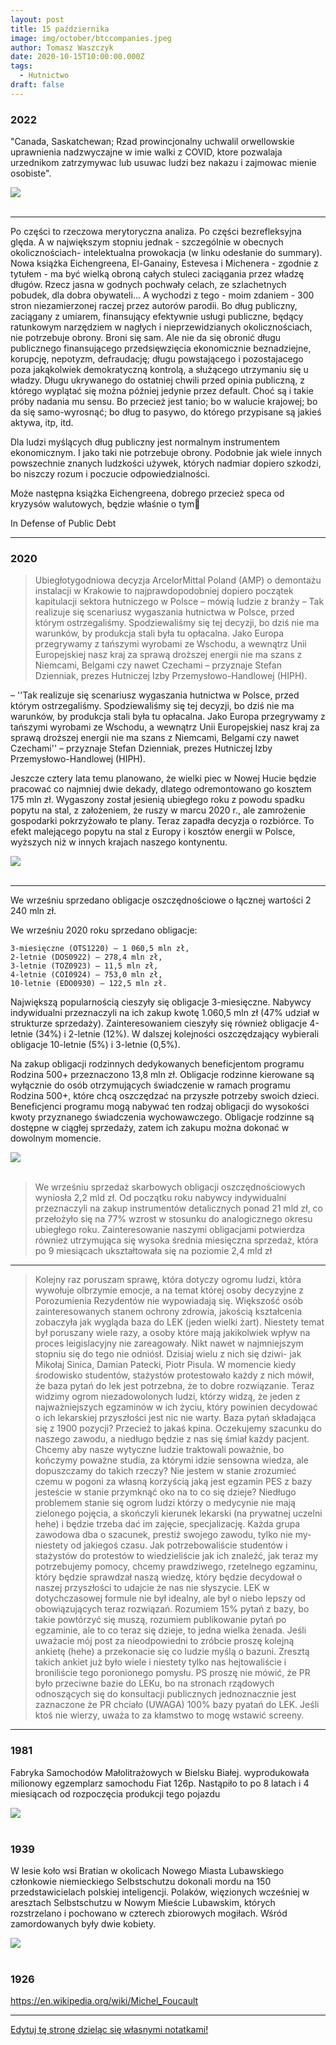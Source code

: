 ```yaml
---
layout: post
title: 15 października
image: img/october/btccompanies.jpeg
author: Tomasz Waszczyk
date: 2020-10-15T10:00:00.000Z
tags:
  - Hutnictwo
draft: false
---
```


### 2022

"Canada, Saskatchewan;
Rzad prowincjonalny uchwalil orwellowskie uprawnienia nadzwyczajne w imie walki z COVID, ktore pozwalaja urzednikom zatrzymywac lub usuwac ludzi bez nakazu i zajmowac mienie osobiste".

<img src="./img/october/canada.jpeg"><br><br>

---

Po części to rzeczowa merytoryczna analiza. Po części bezrefleksyjna ględa. A w największym stopniu jednak - szczególnie w obecnych okolicznościach- intelektualna prowokacja (w linku odesłanie do summary).
Nowa książka Eichengreena, El-Ganainy, Estevesa i Michenera - zgodnie z tytułem - ma być wielką obroną całych stuleci zaciągania przez władzę długów. Rzecz jasna w godnych pochwały celach, ze szlachetnych pobudek, dla dobra obywateli...
A wychodzi z tego - moim zdaniem - 300 stron niezamierzonej raczej przez autorów parodii.
Bo dług publiczny, zaciągany z umiarem, finansujący efektywnie usługi publiczne, będący ratunkowym narzędziem w nagłych i nieprzewidzianych okolicznościach, nie potrzebuje obrony. Broni się sam.
Ale nie da się obronić długu publicznego finansującego przedsięwzięcia ekonomicznie beznadziejne, korupcję, nepotyzm, defraudację; długu powstającego i pozostajacego poza jakąkolwiek demokratyczną kontrolą, a służącego utrzymaniu się u władzy. Długu ukrywanego do ostatniej chwili przed opinia publiczną, z którego wyplątać się można później jedynie przez default.
Choć są i takie próby nadania mu sensu. Bo przecież jest tanio; bo w walucie krajowej; bo da się samo-wyrosnąć; bo dług to pasywo, do którego przypisane są jakieś aktywa, itp, itd.

Dla ludzi myślących dług publiczny jest normalnym instrumentem ekonomicznym. I jako taki nie potrzebuje obrony. Podobnie jak wiele innych powszechnie znanych ludzkości używek, których nadmiar dopiero szkodzi, bo niszczy rozum i poczucie odpowiedzialności.

Może następna książka Eichengreena, dobrego przecież speca od kryzysów walutowych, będzie właśnie o tym🤔

In Defense of Public Debt

---

### 2020

> Ubiegłotygodniowa decyzja ArcelorMittal Poland (AMP) o demontażu instalacji w Krakowie to najprawdopodobniej dopiero początek kapitulacji sektora hutniczego w Polsce – mówią ludzie z branży
> – Tak realizuje się scenariusz wygaszania hutnictwa w Polsce, przed którym ostrzegaliśmy. Spodziewaliśmy się tej decyzji, bo dziś nie ma warunków, by produkcja stali była tu opłacalna. Jako Europa przegrywamy z tańszymi wyrobami ze Wschodu, a wewnątrz Unii Europejskiej nasz kraj za sprawą droższej energii nie ma szans z Niemcami, Belgami czy nawet Czechami – przyznaje Stefan Dzienniak, prezes Hutniczej Izby Przemysłowo-Handlowej (HIPH).

– ''Tak realizuje się scenariusz wygaszania hutnictwa w Polsce, przed którym ostrzegaliśmy. Spodziewaliśmy się tej decyzji, bo dziś nie ma warunków, by produkcja stali była tu opłacalna. Jako Europa przegrywamy z tańszymi wyrobami ze Wschodu, a wewnątrz Unii Europejskiej nasz kraj za sprawą droższej energii nie ma szans z Niemcami, Belgami czy nawet Czechami'' – przyznaje Stefan Dzienniak, prezes Hutniczej Izby Przemysłowo-Handlowej (HIPH).

Jeszcze cztery lata temu planowano, że wielki piec w Nowej Hucie będzie pracować co najmniej dwie dekady, dlatego odremontowano go kosztem 175 mln zł. Wygaszony został jesienią ubiegłego roku z powodu spadku popytu na stal, z założeniem, że ruszy w marcu 2020 r., ale zamrożenie gospodarki pokrzyżowało te plany. Teraz zapadła decyzja o rozbiórce. To efekt malejącego popytu na stal z Europy i kosztów energii w Polsce, wyższych niż w innych krajach naszego kontynentu.

<img src="./img/october/sendzimira.webp"><br><br>

---

We wrześniu sprzedano obligacje oszczędnościowe o łącznej wartości 2 240 mln zł.

We wrześniu 2020 roku sprzedano obligacje:

    3-miesięczne (OTS1220) – 1 060,5 mln zł,
    2-letnie (DOS0922) – 278,4 mln zł,
    3-letnie (TOZ0923) – 11,5 mln zł,
    4-letnie (COI0924) – 753,0 mln zł,
    10-letnie (EDO0930) – 122,5 mln zł.

Największą popularnością cieszyły się obligacje 3-miesięczne. Nabywcy indywidualni przeznaczyli na ich zakup kwotę 1.060,5 mln zł (47% udział w strukturze sprzedaży). Zainteresowaniem cieszyły się również obligacje 4-letnie (34%) i 2-letnie (12%). W dalszej kolejności oszczędzający wybierali obligacje 10-letnie (5%) i 3-letnie (0,5%).

Na zakup obligacji rodzinnych dedykowanych beneficjentom programu Rodzina 500+ przeznaczono 13,8 mln zł. Obligacje rodzinne kierowane są wyłącznie do osób otrzymujących świadczenie w ramach programu Rodzina 500+, które chcą oszczędzać na przyszłe potrzeby swoich dzieci. Beneficjenci programu mogą nabywać ten rodzaj obligacji do wysokości kwoty przyznanego świadczenia wychowawczego. Obligacje rodzinne są dostępne w ciągłej sprzedaży, zatem ich zakupu można dokonać w dowolnym momencie.

<img src="./img/october/obligacje2020.png"><br><br>

> We wrześniu sprzedaż skarbowych obligacji oszczędnościowych wyniosła 2,2 mld zł. Od początku roku nabywcy indywidualni przeznaczyli na zakup instrumentów detalicznych ponad 21 mld zł, co przełożyło się na 77% wzrost w stosunku do analogicznego okresu ubiegłego roku. Zainteresowanie naszymi obligacjami potwierdza również utrzymująca się wysoka średnia miesięczna sprzedaż, która po 9 miesiącach ukształtowała się na poziomie 2,4 mld zł

---

> Kolejny raz poruszam sprawę, która dotyczy ogromu ludzi, która wywołuje olbrzymie emocje, a na temat której osoby decyzyjne z Porozumienia Rezydentów nie wypowiadają się. Większość osób zainteresowanych stanem ochrony zdrowia, jakością kształcenia zobaczyła jak wygląda baza do LEK (jeden wielki żart). Niestety temat był poruszany wiele razy, a osoby które mają jakikolwiek wpływ na proces leigislacyjny nie zareagowały. Nikt nawet w najmniejszym stopniu się do tego nie odniósł. Dzisiaj wielu z nich się dziwi- jak Mikołaj Sinica, Damian Patecki, Piotr Pisula. W momencie kiedy środowisko studentów, stażystów protestowało każdy z nich mówił, że baza pytań do lek jest potrzebna, że to dobre rozwiązanie. Teraz widzimy ogrom niezadowolonych ludzi, którzy widzą, że jeden z najważniejszych egzaminów w ich życiu, który powinien decydować o ich lekarskiej przyszłości jest nic nie warty. Baza pytań składająca się z 1900 pozycji? Przecież to jakaś kpina. Oczekujemy szacunku do naszego zawodu, a niedługo będzie z nas się śmiał każdy pacjent. Chcemy aby nasze wytyczne ludzie traktowali poważnie, bo kończymy poważne studia, za którymi idzie sensowna wiedza, ale dopuszczamy do takich rzeczy? Nie jestem w stanie zrozumieć czemu w pogoni za własną korzyścią jaką jest egzamin PES z bazy jesteście w stanie przymknąć oko na to co się dzieje? Niedługo problemem stanie się ogrom ludzi którzy o medycynie nie mają zielonego pojęcia, a skończyli kierunek lekarski (na prywatnej uczelni hehe) i będzie trzeba dać im zajęcie, specjalizację. Każda grupa zawodowa dba o szacunek, prestiż swojego zawodu, tylko nie my- niestety od jakiegoś czasu. Jak potrzebowaliście studentów i stażystów do protestów to wiedzieliście jak ich znaleźć, jak teraz my potrzebujemy pomocy, chcemy prawdziwego, rzetelnego egzaminu, który będzie sprawdzał naszą wiedzę, który będzie decydował o naszej przyszłości to udajcie że nas nie słyszycie. LEK w dotychczasowej formule nie był idealny, ale był o niebo lepszy od obowiązujących teraz rozwiązań. Rozumiem 15% pytań z bazy, bo takie powtórzyć się muszą, rozumiem publikowanie pytań po egzaminie, ale to co teraz się dzieje, to jedna wielka żenada.
> Jeśli uważacie mój post za nieodpowiedni to zróbcie proszę kolejną ankietę (hehe) a przekonacie się co ludzie myślą o bazuni. Zresztą takich ankiet już było wiele i niestety tylko nas hejtowaliście i broniliście tego poronionego pomysłu.
> PS proszę nie mówić, że PR było przeciwne bazie do LEKu, bo na stronach rządowych odnoszących się do konsultacji publicznych jednoznacznie jest zaznaczone że PR chciało (UWAGA) 100% bazy pyatań do LEK. Jeśli ktoś nie wierzy, uważa to za kłamstwo to mogę wstawić screeny.

---

### 1981

Fabryka Samochodów Małolitrażowych w Bielsku Białej.  wyprodukowała milionowy egzemplarz samochodu Fiat 126p. Nastąpiło to po 8 latach i 4 miesiącach od rozpoczęcia produkcji tego pojazdu

<img src="./img/october/fiat.jpg"/><br><br>

### 1939

W lesie koło wsi Bratian w okolicach Nowego Miasta Lubawskiego członkowie niemieckiego Selbstschutzu dokonali mordu na 150 przedstawicielach polskiej inteligencji. Polaków, więzionych wcześniej w aresztach Selbstschutzu w Nowym Mieście Lubawskim, których rozstrzelano i pochowano w czterech zbiorowych mogiłach. Wśród zamordowanych były dwie kobiety.

<img src="./img/october/bratian.jpg"/><br><br>

### 1926

https://en.wikipedia.org/wiki/Michel_Foucault

---

<a href="https://github.com/TomaszWaszczyk/historia.waszczyk.com/edit/master/src/content/october-15.md" target="_blank">Edytuj tę stronę dzieląc się własnymi notatkami!</a>
